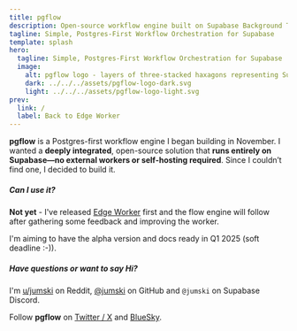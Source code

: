 ```yaml
---
title: pgflow
description: Open-source workflow engine built on Supabase Background Tasks and Queues. Run complex workflows entirely within Supabase - no external hosting needed.
tagline: Simple, Postgres-First Workflow Orchestration for Supabase
template: splash
hero:
  tagline: Simple, Postgres-First Workflow Orchestration for Supabase
  image:
    alt: pgflow logo - layers of three-stacked haxagons representing Supabase Workflows definitions and runs
    dark: ../../../assets/pgflow-logo-dark.svg
    light: ../../../assets/pgflow-logo-light.svg
prev:
  link: /
  label: Back to Edge Worker
---
```


**pgflow** is a Postgres-first workflow engine I began building in November. I wanted a **deeply integrated**, open-source solution that **runs entirely on Supabase—no external workers or self-hosting required**. Since I couldn’t find one, I decided to build it.

##### Can I use it?

**Not yet** - I've released [Edge Worker](/edge-worker/how-it-works) first and the flow engine will follow
after gathering some feedback and improving the worker.

I'm aiming to have the alpha version and docs ready in Q1 2025 (soft deadline :-)).

##### Have questions or want to say Hi?

I'm [u/jumski](https://reddit.com/u/jumski) on Reddit, [@jumski](https://github.com/jumski) on GitHub and `@jumski` on Supabase Discord.

Follow **pgflow** on [Twitter / X](https://twitter.com/pgflow_dev) and [BlueSky](https://bsky.app/profile/pgflow.bsky.social).
